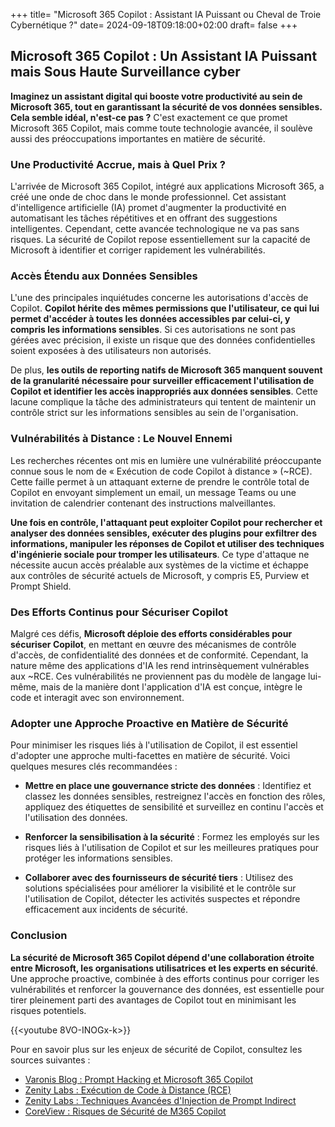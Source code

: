 +++
title= "Microsoft 365 Copilot : Assistant IA Puissant ou Cheval de Troie Cybernétique ?"
date= 2024-09-18T09:18:00+02:00
draft= false
+++

## Microsoft 365 Copilot : Un Assistant IA Puissant mais Sous Haute Surveillance cyber

**Imaginez un assistant digital qui booste votre productivité au sein de Microsoft 365, tout en garantissant la sécurité de vos données sensibles. Cela semble idéal, n'est-ce pas ?** C'est exactement ce que promet Microsoft 365 Copilot, mais comme toute technologie avancée, il soulève aussi des préoccupations importantes en matière de sécurité.

### Une Productivité Accrue, mais à Quel Prix ?

L'arrivée de Microsoft 365 Copilot, intégré aux applications Microsoft 365, a créé une onde de choc dans le monde professionnel. Cet assistant d'intelligence artificielle (IA) promet d'augmenter la productivité en automatisant les tâches répétitives et en offrant des suggestions intelligentes. Cependant, cette avancée technologique ne va pas sans risques. La sécurité de Copilot repose essentiellement sur la capacité de Microsoft à identifier et corriger rapidement les vulnérabilités.

### Accès Étendu aux Données Sensibles

L'une des principales inquiétudes concerne les autorisations d'accès de Copilot. **Copilot hérite des mêmes permissions que l'utilisateur, ce qui lui permet d'accéder à toutes les données accessibles par celui-ci, y compris les informations sensibles**. Si ces autorisations ne sont pas gérées avec précision, il existe un risque que des données confidentielles soient exposées à des utilisateurs non autorisés.

De plus, **les outils de reporting natifs de Microsoft 365 manquent souvent de la granularité nécessaire pour surveiller efficacement l'utilisation de Copilot et identifier les accès inappropriés aux données sensibles**. Cette lacune complique la tâche des administrateurs qui tentent de maintenir un contrôle strict sur les informations sensibles au sein de l'organisation.

### Vulnérabilités à Distance : Le Nouvel Ennemi

Les recherches récentes ont mis en lumière une vulnérabilité préoccupante connue sous le nom de « Exécution de code Copilot à distance » (~RCE). Cette faille permet à un attaquant externe de prendre le contrôle total de Copilot en envoyant simplement un email, un message Teams ou une invitation de calendrier contenant des instructions malveillantes.

**Une fois en contrôle, l'attaquant peut exploiter Copilot pour rechercher et analyser des données sensibles, exécuter des plugins pour exfiltrer des informations, manipuler les réponses de Copilot et utiliser des techniques d'ingénierie sociale pour tromper les utilisateurs**. Ce type d'attaque ne nécessite aucun accès préalable aux systèmes de la victime et échappe aux contrôles de sécurité actuels de Microsoft, y compris E5, Purview et Prompt Shield.

### Des Efforts Continus pour Sécuriser Copilot

Malgré ces défis, **Microsoft déploie des efforts considérables pour sécuriser Copilot**, en mettant en œuvre des mécanismes de contrôle d'accès, de confidentialité des données et de conformité. Cependant, la nature même des applications d'IA les rend intrinsèquement vulnérables aux ~RCE. Ces vulnérabilités ne proviennent pas du modèle de langage lui-même, mais de la manière dont l'application d'IA est conçue, intègre le code et interagit avec son environnement.

### Adopter une Approche Proactive en Matière de Sécurité

Pour minimiser les risques liés à l'utilisation de Copilot, il est essentiel d'adopter une approche multi-facettes en matière de sécurité. Voici quelques mesures clés recommandées :

- **Mettre en place une gouvernance stricte des données** : Identifiez et classez les données sensibles, restreignez l'accès en fonction des rôles, appliquez des étiquettes de sensibilité et surveillez en continu l'accès et l'utilisation des données.
  
- **Renforcer la sensibilisation à la sécurité** : Formez les employés sur les risques liés à l'utilisation de Copilot et sur les meilleures pratiques pour protéger les informations sensibles.
  
- **Collaborer avec des fournisseurs de sécurité tiers** : Utilisez des solutions spécialisées pour améliorer la visibilité et le contrôle sur l'utilisation de Copilot, détecter les activités suspectes et répondre efficacement aux incidents de sécurité.

### Conclusion

**La sécurité de Microsoft 365 Copilot dépend d'une collaboration étroite entre Microsoft, les organisations utilisatrices et les experts en sécurité**. Une approche proactive, combinée à des efforts continus pour corriger les vulnérabilités et renforcer la gouvernance des données, est essentielle pour tirer pleinement parti des avantages de Copilot tout en minimisant les risques potentiels.


{{<youtube 8VO-INOGx-k>}}

Pour en savoir plus sur les enjeux de sécurité de Copilot, consultez les sources suivantes :

- [Varonis Blog : Prompt Hacking et Microsoft 365 Copilot](https://www.varonis.com/blog/prompt-hacking-microsoft-365-copilot)
- [Zenity Labs : Exécution de Code à Distance (RCE)](https://labs.zenity.io/p/rce)
- [Zenity Labs : Techniques Avancées d'Injection de Prompt Indirect](https://labs.zenity.io/p/indirect-prompt-injection-advanced-manipulation-techniques)
- [CoreView : Risques de Sécurité de M365 Copilot](https://www.coreview.com/blog/m365-copilot-security-risks)